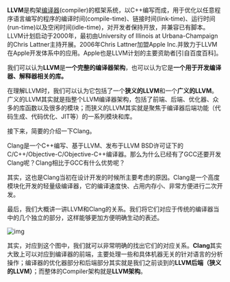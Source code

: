 **LLVM**是构架[编译器](http://baike.baidu.com/view/487018.htm)(compiler)的框架系统，以C++编写而成，用于优化以任意程序语言编写的程序的编译时间(compile-time)、链接时间(link-time)、运行时间(run-time)以及空闲时间(idle-time)，对开发者保持开放，并兼容已有脚本。LLVM计划启动于2000年，最初由University of Illinois at Urbana-Champaign的Chris Lattner主持开展。2006年Chris Lattner加盟Apple Inc.并致力于LLVM在Apple开发体系中的应用。Apple也是LLVM计划的主要资助者[引自百度百科]。

  我们可以认为**LLVM**是**一个完整的编译器架构**，也可以认为它是**一个用于开发编译器、解释器相关的库。**

  在理解LLVM时，我们可以认为它包括了一个**狭义的LLVM**和一个**广义的LLVM**。广义的LLVM其实就是指整个LLVM编译器架构，包括了前端、后端、优化器、众多的库函数以及很多的模块；而狭义的LLVM其实就是聚焦于编译器后端功能（代码生成、代码优化、JIT等）的一系列模块和库。

  接下来，简要的介绍一下Clang。

  Clang是一个C++编写、基于LLVM、发布于LLVM BSD许可证下的C/C++/Objective-C/Objective-C++编译器。那么为什么已经有了GCC还要开发Clang呢？Clang相比于GCC有什么优势呢？

  其实，这也是Clang当初在设计开发的时候所主要考虑的原因。Clang是一个高度模块化开发的轻量级编译器，它的编译速度快、占用内存小、非常方便进行二次开发。

  最后，我们大概讲一讲LLVM和Clang的关系。我们将它们对应于传统的编译器当中的几个独立的部分，这样能够更加方便明确生动的表述。

![img](https://tva1.sinaimg.cn/large/0081Kckwly1glofu5xmcnj30hb0bqt94.jpg)

  其实，对应到这个图中，我们就可以非常明确的找出它们的对应关系。**Clang**其实大致上可以对应到编译器的前端，主要处理一些和具体机器无关的针对语言的分析操作；编译器的优化器部分和后端部分其实就是我们之前谈到的**LLVM后端（狭义的LLVM）**；而整体的Compiler架构就是**LLVM架构**。